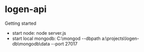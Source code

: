 # logen-api

Getting started
- start node: node server.js
- start local mongodb: C:\mongod --dbpath a:\projects\logen-db\mongodb\data --port 27017
